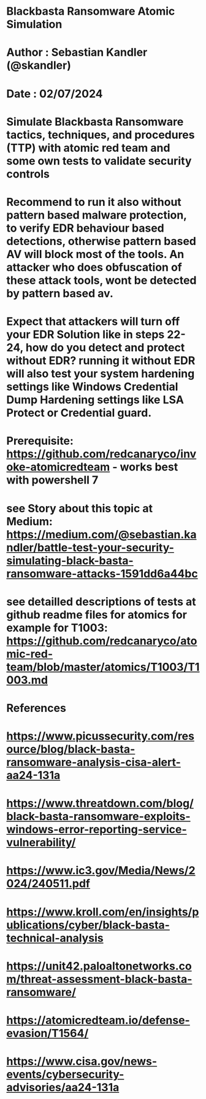 # Blackbasta Ransomware Atomic Simulation
# Author : Sebastian Kandler (@skandler)
# Date : 02/07/2024
# Simulate Blackbasta Ransomware tactics, techniques, and procedures (TTP) with atomic red team and some own tests to validate security controls
#
# Recommend to run it also without pattern based malware protection, to verify EDR behaviour based detections, otherwise pattern based AV will block most of the tools. An attacker who does obfuscation of these attack tools, wont be detected by pattern based av.
# Expect that attackers will turn off your EDR Solution like in steps 22-24, how do you detect and protect without EDR? running it without EDR will also test your system hardening settings like Windows Credential Dump Hardening settings like LSA Protect or Credential guard. 
#
# Prerequisite: https://github.com/redcanaryco/invoke-atomicredteam - works best with powershell 7
#
# see Story about this topic at Medium: https://medium.com/@sebastian.kandler/battle-test-your-security-simulating-black-basta-ransomware-attacks-1591dd6a44bc
#
# see detailled descriptions of tests at github readme files for atomics for example for T1003: https://github.com/redcanaryco/atomic-red-team/blob/master/atomics/T1003/T1003.md
#
# References
# 
# https://www.picussecurity.com/resource/blog/black-basta-ransomware-analysis-cisa-alert-aa24-131a
# https://www.threatdown.com/blog/black-basta-ransomware-exploits-windows-error-reporting-service-vulnerability/
# https://www.ic3.gov/Media/News/2024/240511.pdf
# https://www.kroll.com/en/insights/publications/cyber/black-basta-technical-analysis
# https://unit42.paloaltonetworks.com/threat-assessment-black-basta-ransomware/
# https://atomicredteam.io/defense-evasion/T1564/
# https://www.cisa.gov/news-events/cybersecurity-advisories/aa24-131a
